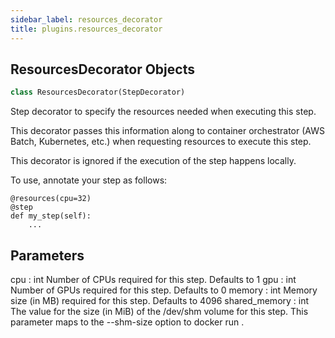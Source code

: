 ```yaml
---
sidebar_label: resources_decorator
title: plugins.resources_decorator
---
```


## ResourcesDecorator Objects

```python
class ResourcesDecorator(StepDecorator)
```

Step decorator to specify the resources needed when executing this step.

This decorator passes this information along to container orchestrator
(AWS Batch, Kubernetes, etc.) when requesting resources to execute this
step.

This decorator is ignored if the execution of the step happens locally.

To use, annotate your step as follows:
```
@resources(cpu=32)
@step
def my_step(self):
    ...
```
Parameters
----------
cpu : int
    Number of CPUs required for this step. Defaults to 1
gpu : int
    Number of GPUs required for this step. Defaults to 0
memory : int
    Memory size (in MB) required for this step. Defaults to 4096
shared_memory : int
    The value for the size (in MiB) of the /dev/shm volume for this step.
    This parameter maps to the --shm-size option to docker run .

